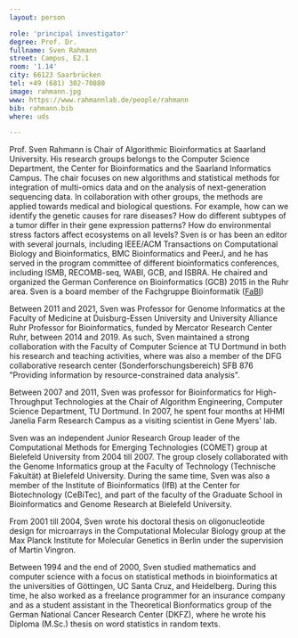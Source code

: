 ```yaml
---
layout: person

role: 'principal investigator'
degree: Prof. Dr.
fullname: Sven Rahmann
street: Campus, E2.1
room: '1.14'
city: 66123 Saarbrücken
tel: +49 (681) 302-70880
image: rahmann.jpg
www: https://www.rahmannlab.de/people/rahmann
bib: rahmann.bib
where: uds

---
```


Prof. Sven Rahmann is Chair of Algorithmic Bioinformatics at Saarland University.
His research groups belongs to the Computer Science Department, the Center for Bioinformatics and the Saarland Informatics Campus.
The chair focuses on new algorithms and statistical methods for integration of multi-omics data and on the analysis of next-generation sequencing data. In collaboration with other groups, the methods are applied towards medical and biological questions. For example, how can we identify the genetic causes for rare diseases? How do different subtypes of a tumor differ in their gene expression patterns? How do environmental stress factors affect ecosystems on all levels?
Sven is or has been an editor with several journals, including IEEE/ACM Transactions on Computational Biology and Bioinformatics, BMC Bioinformatics and PeerJ, and he has served in the program committee of different bioinformatics conferences, including ISMB, RECOMB-seq, WABI, GCB, and ISBRA. He chaired and organized the German Conference on Bioinformatics (GCB) 2015 in the Ruhr area.
Sven is a board member of the Fachgruppe Bioinformatik ([FaBI](https://www.bioinformatik.de))

Between 2011 and 2021, Sven was Professor for Genome Informatics at the Faculty of Medicine at Duisburg-Essen University and University Alliance Ruhr Professor for Bioinformatics, funded by Mercator Research Center Ruhr, between 2014 and 2019.
As such, Sven maintained a strong collaboration with the Faculty of Computer Science at TU Dortmund in both his research and teaching activities, where was also a member of the DFG collaborative research center (Sonderforschungsbereich) SFB 876 "Providing information by resource-constrained data analysis". 

Between 2007 and 2011, Sven was professor for Bioinformatics for High-Throughput Technologies at the Chair of Algorithm Engineering, Computer Science Department, TU Dortmund. In 2007, he spent four months at HHMI Janelia Farm Research Campus as a visiting scientist in Gene Myers' lab.

Sven was an independent Junior Research Group leader of the Computational Methods for Emerging Technologies (COMET) group at Bielefeld University from 2004 till 2007. The group closely collaborated with the Genome Informatics group at the Faculty of Technology (Technische Fakultät) at Bielefeld University. During the same time, Sven was also a member of the Institute of Bioinformatics (IfB) at the Center for Biotechnology (CeBiTec), and part of the faculty of the Graduate School in Bioinformatics and Genome Research at Bielefeld University.

From 2001 till 2004, Sven wrote his doctoral thesis on oligonucleotide design for microarrays in the Computational Molecular Biology group at the Max Planck Institute for Molecular Genetics in Berlin under the supervision of Martin Vingron.

Between 1994 and the end of 2000, Sven studied mathematics and computer science with a focus on statistical methods in bioinformatics at the universities of Göttingen, UC Santa Cruz, and Heidelberg. During this time, he also worked as a freelance programmer for an insurance company and as a student assistant in the Theoretical Bionformatics group of the German National Cancer Research Center (DKFZ), where he wrote his Diploma (M.Sc.) thesis on word statistics in random texts.
